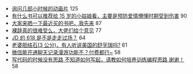 - [询问几部小时候的动画片](https://www.v2ex.com/t/575318) 125
- [有什么书可以推荐给 15 岁的小姑娘看，主要是预防爱情懵懂时期受到伤害](https://www.v2ex.com/t/575488) 90
- [大家来晒一下最近买的书吧，我先来](https://www.v2ex.com/t/575338) 87
- [裸辞真的很难受么，大佬们给个意见](https://www.v2ex.com/t/575345) 77
- [JD 的 618 是不是走走过场？](https://www.v2ex.com/t/575397) 64
- [老婆胆结石(3 公分)，有人听说美国的舒孚瑞吗?](https://www.v2ex.com/t/575487) 61
- [微信能开通聊天记录漫游功能不？付费都行~](https://www.v2ex.com/t/575498) 58
- [写代码的时候没有思路 不知道如何写起，请教如何培养训练编程思路 谢谢！](https://www.v2ex.com/t/575511) 58